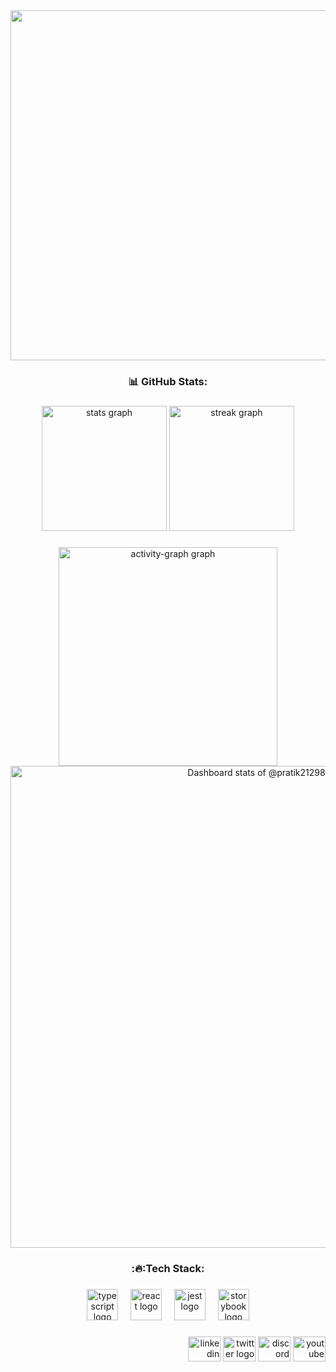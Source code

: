 <div align="center">
  <img height="560" src="https://images8.alphacoders.com/115/1156488.png"  />
</div>

###

<h3 align="center">📊 GitHub Stats:</h3>

###

<div align="center">
  <img src="https://github-readme-stats.vercel.app/api?username=pratik21298&hide_title=false&hide_rank=false&show_icons=true&include_all_commits=true&count_private=true&disable_animations=false&theme=dark&locale=en&hide_border=false&order=1&custom_title=Pratik" height="200" alt="stats graph"  />
  <img src="https://streak-stats.demolab.com?user=pratik21298&locale=en&mode=daily&theme=dark&hide_border=false&border_radius=5&order=3" height="200" alt="streak graph"  />
</div>

###

<div align="center">
  <img src="https://github-readme-activity-graph.vercel.app/graph?username=pratik21298&radius=16&theme=github-dark&area=true&order=5&custom_title=Contribution%20Graph" height="350" alt="activity-graph graph"  />
</div>


<div align="center">
<!-- Copy-paste in your Readme.md file -->

<a href="https://next.ossinsight.io/widgets/official/compose-user-dashboard-stats?user_id=128886214" target="_blank" style="display: block" align="center">
  <picture>
    <source media="(prefers-color-scheme: dark)" srcset="https://next.ossinsight.io/widgets/official/compose-user-dashboard-stats/thumbnail.png?user_id=128886214&image_size=auto&color_scheme=dark" width="771" height="auto">
    <img alt="Dashboard stats of @pratik21298" src="https://next.ossinsight.io/widgets/official/compose-user-dashboard-stats/thumbnail.png?user_id=128886214&image_size=auto&color_scheme=light" width="771" height="auto">
  </picture>
</a>

<!-- Made with [OSS Insight](https://ossinsight.io/) -->
</div>
<h3 align="center"> :🔥:Tech Stack:</h3>

###

<div align="center">
  <img src="https://cdn.jsdelivr.net/gh/devicons/devicon/icons/typescript/typescript-original.svg" height="50" alt="typescript logo"  />
  <img width="12" />
  <img src="https://cdn.jsdelivr.net/gh/devicons/devicon/icons/react/react-original.svg" height="50" alt="react logo"  />
  <img width="12" />
  <img src="https://cdn.jsdelivr.net/gh/devicons/devicon/icons/jest/jest-plain.svg" height="50" alt="jest logo"  />
  <img width="12" />
  <img src="https://cdn.jsdelivr.net/gh/devicons/devicon/icons/storybook/storybook-original.svg" height="50" alt="storybook logo"  />
</div>

###

<div align="right">
  <img src="https://raw.githubusercontent.com/maurodesouza/profile-readme-generator/master/src/assets/icons/social/linkedin/default.svg" width="52" height="40" alt="linkedin logo"  />
  <img src="https://raw.githubusercontent.com/maurodesouza/profile-readme-generator/master/src/assets/icons/social/twitter/default.svg" width="52" height="40" alt="twitter logo"  />
  <img src="https://raw.githubusercontent.com/maurodesouza/profile-readme-generator/master/src/assets/icons/social/discord/default.svg" width="52" height="40" alt="discord logo"  />
  <img src="https://raw.githubusercontent.com/maurodesouza/profile-readme-generator/master/src/assets/icons/social/youtube/default.svg" width="52" height="40" alt="youtube logo"  />
</div>

###
